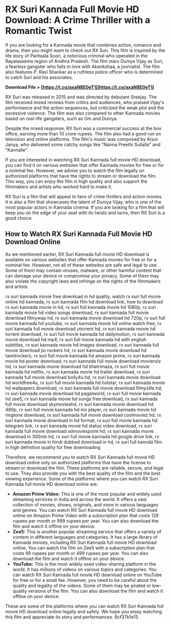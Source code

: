 # RX Suri Kannada Full Movie HD Download: A Crime Thriller with a Romantic Twist
 
If you are looking for a Kannada movie that combines action, romance and drama, then you might want to check out RX Suri. This film is inspired by the life story of Paritaala Soori, a notorious criminal who operated in the Rayalaseema region of Andhra Pradesh. The film stars Duniya Vijay as Suri, a fearless gangster who falls in love with Akankshaa, a journalist. The film also features P. Ravi Shankar as a ruthless police officer who is determined to catch Suri and his associates.
 
**Download File &gt; [https://t.co/axaN8E0eT1](https://t.co/axaN8E0eT1)**


 
RX Suri was released in 2015 and was directed by debutant Sreejay. The film received mixed reviews from critics and audiences, who praised Vijay's performance and the action sequences, but criticized the weak plot and the excessive violence. The film was also compared to other Kannada movies based on real-life gangsters, such as Om and Duniya.
 
Despite the mixed response, RX Suri was a commercial success at the box office, earning more than 10 crore rupees. The film also had a good run on television and online platforms. The film's music was composed by Arjun Janya, who delivered some catchy songs like "Nanna Preethi Sullalla" and "Kannalle".
 
If you are interested in watching RX Suri Kannada full movie HD download, you can find it on various websites that offer Kannada movies for free or for a nominal fee. However, we advise you to watch the film legally on authorized platforms that have the rights to stream or download the film. This way, you can enjoy the film in high quality and also support the filmmakers and artists who worked hard to make it.
 
RX Suri is a film that will appeal to fans of crime thrillers and action movies. It is also a film that showcases the talent of Duniya Vijay, who is one of the most popular actors in Kannada cinema. If you are looking for a film that will keep you on the edge of your seat with its twists and turns, then RX Suri is a good choice.

## How to Watch RX Suri Kannada Full Movie HD Download Online
 
As we mentioned earlier, RX Suri Kannada full movie HD download is available on various websites that offer Kannada movies for free or for a nominal fee. However, not all of these websites are safe and legal to use. Some of them may contain viruses, malware, or other harmful content that can damage your device or compromise your privacy. Some of them may also violate the copyright laws and infringe on the rights of the filmmakers and artists.
 
rx suri kannada movie free download in hd quality,  watch rx suri full movie online hd kannada,  rx suri kannada film hd download link,  how to download rx suri kannada movie in hd,  rx suri full kannada movie hd 1080p,  rx suri kannada movie hd video songs download,  rx suri kannada full movie download filmywap hd,  rx suri kannada movie download hd 720p,  rx suri full movie kannada hd youtube,  rx suri kannada movie hd online watch free,  rx suri kannada full movie download utorrent hd,  rx suri kannada movie hd torrent download,  rx suri full movie kannada hd dailymotion,  rx suri kannada movie download hd mp4,  rx suri full movie kannada hd with english subtitles,  rx suri kannada movie hd images download,  rx suri kannada full movie download jio rockers hd,  rx suri kannada movie download hd tamilrockers,  rx suri full movie kannada hd amazon prime,  rx suri kannada movie hd poster download,  rx suri kannada full movie download movierulz hd,  rx suri kannada movie download hd khatrimaza,  rx suri full movie kannada hd netflix,  rx suri kannada movie hd trailer download,  rx suri kannada full movie download bolly4u hd,  rx suri kannada movie download hd worldfree4u,  rx suri full movie kannada hd hotstar,  rx suri kannada movie hd wallpapers download,  rx suri kannada full movie download filmyzilla hd,  rx suri kannada movie download hd pagalworld,  rx suri full movie kannada hd zee5,  rx suri kannada movie hd songs free download,  rx suri kannada full movie download skymovieshd,  rx suri kannada movie download hd 480p,  rx suri full movie kannada hd mx player,  rx suri kannada movie hd ringtone download,  rx suri kannada full movie download coolmoviez hd,  rx suri kannada movie download in hd format,  rx suri full movie kannada hd telegram link,  rx suri kannada movie hd status video download,  rx suri kannada full movie download sdmoviespoint hd,  rx suri kannada movie download in 300mb hd,  rx suri full movie kannada hd google drive link,  rx suri kannada movie in hindi dubbed download in hd,  rx suri full kannda film in high definition quality for free downloading
 
Therefore, we recommend you to watch RX Suri Kannada full movie HD download online only on authorized platforms that have the license to stream or download the film. These platforms are reliable, secure, and legal to use. They also provide you with the best quality of the film and the best viewing experience. Some of the platforms where you can watch RX Suri Kannada full movie HD download online are:
 
- **Amazon Prime Video:** This is one of the most popular and widely used streaming services in India and across the world. It offers a vast collection of movies, shows, originals, and more in various languages and genres. You can watch RX Suri Kannada full movie HD download online on Amazon Prime Video with a subscription plan that costs 129 rupees per month or 999 rupees per year. You can also download the film and watch it offline on your device.
- **Zee5:** This is another popular streaming service that offers a variety of content in different languages and categories. It has a large library of Kannada movies, including RX Suri Kannada full movie HD download online. You can watch the film on Zee5 with a subscription plan that costs 99 rupees per month or 499 rupees per year. You can also download the film and watch it offline on your device.
- **YouTube:** This is the most widely used video-sharing platform in the world. It has millions of videos on various topics and categories. You can watch RX Suri Kannada full movie HD download online on YouTube for free or for a small fee. However, you need to be careful about the quality and legality of the videos. Some of them may be pirated or low-quality versions of the film. You can also download the film and watch it offline on your device.

These are some of the platforms where you can watch RX Suri Kannada full movie HD download online legally and safely. We hope you enjoy watching this film and appreciate its story and performances.
 8cf37b1e13
 
